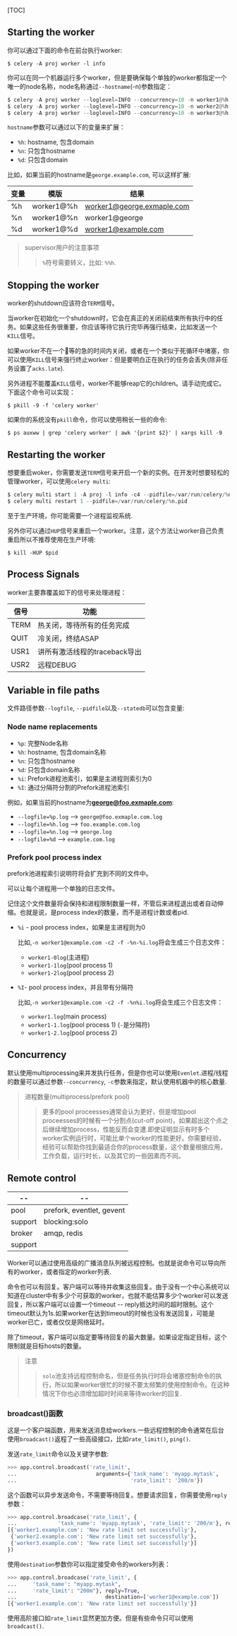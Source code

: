 [TOC]

## Starting the worker

你可以通过下面的命令在前台执行worker:

`$ celery -A proj worker -l info`

你可以在同一个机器运行多个worker，但是要确保每个单独的worker都指定一个唯一的node名称，node名称通过`--hostname`(-n)参数指定：

```python
$ celery -A proj worker --loglevel=INFO --concurrency=10 -n worker1@%h
$ celery -A proj worker --loglevel=INFO --concurrency=10 -n worker2@%h
$ celery -A proj worker --loglevel=INFO --concurrency=10 -n worker3@%h
```

`hostname`参数可以通过以下的变量来扩展：

- `%h`: hostname, 包含domain
- `%n`: 只包含hostname
- `%d`: 只包含domain

比如，如果当前的hostname是`george.example.com`, 可以这样扩展:

变量 | 模版 | 结果
-- | -- | --
%h | worker1@%h | worker1@george.exmaple.com
%n | worker1@%n | worker1@george
%d | worker1@%d | worker1@example.com

> supervisor用户的注意事项
>
>> `%`符号需要转义，比如: `%%h`.

## Stopping the worker

worker的shutdown应该符合`TERM`信号。

当worker在初始化一个shutdown时，它会在真正的关闭前结束所有执行中的任务。如果这些任务很重要，你应该等待它执行完毕再强行结束，比如发送一个`KILL`信号。

如果worker不在一个等的急的时间内关闭，或者在一个类似于死循环中堵塞，你可以使用`KILL`信号来强行终止worker：但是要明白正在执行的任务会丢失(除非任务设置了`acks.late`).

另外进程不能覆盖`KILL`信号，worker不能够reap它的children。请手动完成它。下面这个命令可以实现：

`$ pkill -9 -f 'celery worker'`

如果你的系统没有`pkill`命令，你可以使用稍长一些的命令:

`$ ps auxww | grep 'celery worker' | awk '{print $2}' | xargs kill -9`

## Restarting the worker

想要重启woker，你需要发送`TERM`信号来开启一个新的实例。在开发时想要轻松的管理worker，可以使用`celery multi`:

```python
$ celery multi start 1 -A proj -l info -c4 --pidfile=/var/run/celery/%n.pid
$ celery multi restart 1 --pidfile=/var/run/celery/%n.pid
```

至于生产环境，你可能需要一个进程监视系统.

另外你可以通过`HUP`信号来重启一个worker。注意，这个方法让worker自己负责重启所以不推荐使用在生产环境:

`$ kill -HUP $pid`

## Process Signals

worker主要靠覆盖如下的信号来处理进程：

信号 | 功能
-- | -- 
TERM | 热关闭，等待所有的任务完成
QUIT | 冷关闭，终结ASAP
USR1 | 讲所有激活线程的traceback导出
USR2 | 远程DEBUG


## Variable in file paths

文件路径参数`--logfile`, `--pidfile`以及`--statedb`可以包含变量:

### Node name replacements

- `%p`: 完整Node名称
- `%h`: hostname, 包含domain名称
- `%n`: 只包含hostname
- `%d`: 只包含domain名称
- `%i`: Prefork进程池索引，如果是主进程则索引为0
- `%I`: 通过分隔符分割的Prefork进程池索引

例如，如果当前的hostname为**george@foo.exmaple.com**:

- `--logfile=%p.log` --> `george@foo.exmaple.com.log`
- `--logfile=%h.log` --> `foo.example.com.log`
- `--logfile=%n.log` --> `george.log`
- `--logfile=%d` --> `example.com.log`

### Prefork pool process index

prefork池进程索引说明符将会扩充到不同的文件中。

可以让每个进程用一个单独的日志文件。

记住这个文件数量将会保持和进程限制数量一样，不管后来进程退出或者自动伸缩。也就是说，是process index的数量，而不是进程计数或者pid.

- `%i` - pool process index，如果是主进程则为0

    比如,`-n worker1@example.com -c2 -f -%n-%i.log`将会生成三个日志文件：

    - `worker1-0log`(主进程)
    - `worker1-1log`(pool process 1)
    - `worker1-2log`(pool process 2)

- `%I`- pool process index，并且带有分隔符

    比如,`-n worker1@example.com -c2 -f -%n%i.log`将会生成三个日志文件：

    - `worker1.log`(main process)
    - `worker1-1.log`(pool process 1) (`-`是分隔符)
    - `worker1-2.log`(pool process 2)


## Concurrency

默认使用multiprocessing来并发执行任务，但是你也可以使用`Evenlet`.进程/线程的数量可以通过参数`--concurrency`, `-c`参数来指定，默认使用机器中的核心数量.

> 进程数量(multiprocess/prefork pool)
>
>> 更多的pool proceesses通常会认为更好，但是增加pool proceesses的时候有一个分割点(cut-off point)，如果超出这个点之后继续增加process，性能反而会变遭.即使证明显示有时多个worker实例运行时，可能比单个worker的性能更好。你需要经验，经验可以帮助你找到最适合你的process数量，这个数量根据应用，工作负载，运行时长，以及其它的一些因素而不同。

## Remote control

-- | -- 
-- | --
pool | prefork, eventlet, gevent
support | blocking:solo
broker | amqp, redis
support | 


Worker可以通过使用高级的广播消息队列被远程控制。也就是说命令可以导向所有的worker，或者指定的worker列表.

命令也可以有回复。客户端可以等待并收集这些回复。由于没有一个中心系统可以知道在cluster中有多少个可获取的worker，也就不能估算多少个worker可以发送回复，所以客户端可以设置一个timeout -- reply抵达时间的超时限制。这个timeout默认为1s.如果worker在达到timeout的时候也没有发送回复，可能是worker已亡，或者仅仅是网络延时。

除了timeout，客户端可以指定要等待回复的最大数量。如果设定指定目标，这个限制就是目标hosts的数量。

> 注意
>
>> `solo`池支持远程控制命名，但是任务执行时将会堵塞控制命令的执行，所以如果worker很忙的时候不要太频繁的使用控制命令。在这种情况下你也必须增加超时时间来等待worker的回复.

### broadcast()函数

这是一个客户端函数，用来发送消息给workers.一些远程控制的命令通常在后台使用`broadcast()`返程了一些高级接口，比如`rate_limit()`, `ping()`.

发送`rate_limit`命令以及关键字参数:

```python
>>> app.control.broadcast('rate_limit',
...                         arguments={'task_name': 'myapp.mytask',
...                                    'rate_limit': '200/m'})
```

这个函数可以异步发送命令，不需要等待回复。想要请求回复，你需要使用`reply`参数：

```python
>>> app.control.broadcase('rate_limit', {
...             'task_name': 'myapp.mytask', 'rate_limit': '200/m'}, reply=True)
[{'worker1.example.com': 'New rate limit set successfully'},
 {'worker2.example.com': 'New rate limit set successfully'},
 {'worker3.example.com': 'New rate limit set successfully'}]
})
```

使用`destination`参数你可以指定接受命令的workers列表：

```python
>>> app.control.broadcase('rate_limit', {
...     'task_name': "myapp.mytask",
...     'rate_limit': "200m"}, reply=True,
...                            destination=['worker1@example.com'])
[{'worker1.example.com': 'New rate limit set successfully'}]
```

使用高阶接口如`rate_limit`显然更加方便。但是有些命令只可以使用`broadcast()`.

